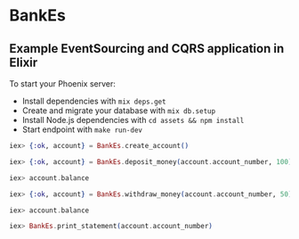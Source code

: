 # BankEs

## Example EventSourcing and CQRS application in Elixir

To start your Phoenix server:

- Install dependencies with `mix deps.get`
- Create and migrate your database with `mix db.setup`
- Install Node.js dependencies with `cd assets && npm install`
- Start endpoint with `make run-dev`

```elixir
iex> {:ok, account} = BankEs.create_account()

iex> {:ok, account} = BankEs.deposit_money(account.account_number, 100)

iex> account.balance

iex> {:ok, account} = BankEs.withdraw_money(account.account_number, 50)

iex> account.balance

iex> BankEs.print_statement(account.account_number)
```
